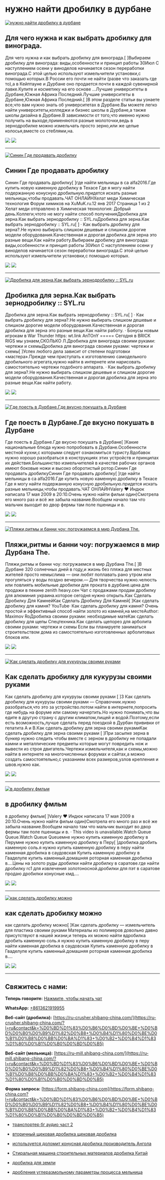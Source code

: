 # нужно найти дробилку в дурбане

<a href="https://swt.shibang-china.com/?l=ru&img&k=%D0%BD%D1%83%D0%B6%D0%BD%D0%BE+%D0%BD%D0%B0%D0%B9%D1%82%D0%B8+%D0%B4%D1%80%D0%BE%D0%B1%D0%B8%D0%BB%D0%BA%D1%83+%D0%B2+%D0%B4%D1%83%D1%80%D0%B1%D0%B0%D0%BD%D0%B5" target="_blank">![нужно найти дробилку в дурбане](http://static.shibang-china.com/all-800x300/1451.jpg)</a>

## Для чего нужна и как выбрать дробилку для винограда.
Для чего нужна и как выбрать дробилку для винограда.[ ]Выбираем дробилку для винограда: виды,особенности и принцип работы 30Июл С наступлением осени у виноделов начинается сезон переработки винограда.С этой целью используют измельчители установки,с помощью которых.В России его почти не найти (разве что заказать где то),а в Кейптауне и Дурбане оно продается почти в каждой сувенирной лавке.Купите и косметику на его основе …Лучшие университеты в Дурбане,Южная Африка Последний.Лучшие университеты в Дурбане,Южная Африка Последний.[ ]В этом разделе статьи вы узнаете все,что вам нужно знать об университетах в Дурбане.Вы можете легко найти университеты,колледжи и бизнес школы в Дурбане,а также школы дизайна в Дурбане.В зависимости от того,что именно нужно получить на выходе,применяются разные молоточки,ведь в зернодробилке можно измельчать просто зерно,или же целые колосья,вместе со стеблями,на.


<a href="https://whatsapp.shibangsoft.com/WhatsApp.php" target="_blank" title="WhatsApp">![](http://static.shibang-china.com/icon/whatsapp.png)</a> <a href="https://swt.shibang-china.com/?l=ru&icon&k=%D0%BD%D1%83%D0%B6%D0%BD%D0%BE+%D0%BD%D0%B0%D0%B9%D1%82%D0%B8+%D0%B4%D1%80%D0%BE%D0%B1%D0%B8%D0%BB%D0%BA%D1%83+%D0%B2+%D0%B4%D1%83%D1%80%D0%B1%D0%B0%D0%BD%D0%B5" target="_blank">![](http://static.shibang-china.com/icon/chat-ru.png)</a>

---

<a href="https://swt.shibang-china.com/?l=ru&img&k=%D0%BD%D1%83%D0%B6%D0%BD%D0%BE+%D0%BD%D0%B0%D0%B9%D1%82%D0%B8+%D0%B4%D1%80%D0%BE%D0%B1%D0%B8%D0%BB%D0%BA%D1%83+%D0%B2+%D0%B4%D1%83%D1%80%D0%B1%D0%B0%D0%BD%D0%B5" target="_blank">![Синин Где продавать дробилку](http://static.shibang-china.com/all-800x300/691.jpg)</a>

## Синин Где продавать дробилку
Синин Где продавать дробилку[ ]где найти мельницы в са alfa2016.Где купить новую каменную дробилку в Техасе Где я могу найти подержанную конусную дробильную.придется искать разные мельницы,чтобы продавать.ЧАТ ОНЛАЙНХелат меди Химическая технология Форум химиков на XuMuK.ru.12 янв 2017 Страница 1 из 2 Хелат меди отправлено в Химическая технология: Добрый день.Коллеги,чтото не могу найти способ полученияДробилка для зерна.Как выбрать зернодробилку :: SYL.ruДробилка для зерна.Как выбрать зернодробилку :: SYL.ru[ ]&nbsp;&#0183;&#32;Как выбрать дробилку для зерна?.Не нужно выбирать слишком дешевые и слишком дорогие модели оборудования.Качественная и дорогая дробилка для зерна это разные вещи.Как найти работу.Выбираем дробилку для винограда: виды,особенности и принцип работы 30Июл С наступлением осени у виноделов начинается сезон переработки винограда.С этой целью используют измельчители установки,с помощью которых.


<a href="https://whatsapp.shibangsoft.com/WhatsApp.php" target="_blank" title="WhatsApp">![](http://static.shibang-china.com/icon/whatsapp.png)</a> <a href="https://swt.shibang-china.com/?l=ru&icon&k=%D0%BD%D1%83%D0%B6%D0%BD%D0%BE+%D0%BD%D0%B0%D0%B9%D1%82%D0%B8+%D0%B4%D1%80%D0%BE%D0%B1%D0%B8%D0%BB%D0%BA%D1%83+%D0%B2+%D0%B4%D1%83%D1%80%D0%B1%D0%B0%D0%BD%D0%B5" target="_blank">![](http://static.shibang-china.com/icon/chat-ru.png)</a>

---

<a href="https://swt.shibang-china.com/?l=ru&img&k=%D0%BD%D1%83%D0%B6%D0%BD%D0%BE+%D0%BD%D0%B0%D0%B9%D1%82%D0%B8+%D0%B4%D1%80%D0%BE%D0%B1%D0%B8%D0%BB%D0%BA%D1%83+%D0%B2+%D0%B4%D1%83%D1%80%D0%B1%D0%B0%D0%BD%D0%B5" target="_blank">![Дробилка для зерна.Как выбрать зернодробилку :: SYL.ru](http://static.shibang-china.com/all-800x300/548.jpg)</a>

## Дробилка для зерна.Как выбрать зернодробилку :: SYL.ru
Дробилка для зерна.Как выбрать зернодробилку :: SYL.ru[ ]&nbsp;&#0183;&#32;Как выбрать дробилку для зерна?.Не нужно выбирать слишком дешевые и слишком дорогие модели оборудования.Качественная и дорогая дробилка для зерна это разные вещи.Как найти работу.&nbsp;&#0183;&#32;Бонусы новым игрокам в War Thunder https: wt.link AnTOnY ===== Сегодня в BRICK RIGS мы узнаем,СКОЛЬКО Л.Дробилка для винограда своими руками: чертежи и схемыДробилка для винограда своими руками: чертежи и схемы[ ]Успех любого дела зависит от степени подготовки &#171;мастера&#187;.Прежде чем приступать к изготовлению самодельного дробильного агрегата,нужно найти в интернете или нарисовать самостоятельно чертежи подобного аппарата.&nbsp;&#0183;&#32;Как выбрать дробилку для зерна?.Не нужно выбирать слишком дешевые и слишком дорогие модели оборудования.Качественная и дорогая дробилка для зерна это разные вещи.Как найти работу.


<a href="https://whatsapp.shibangsoft.com/WhatsApp.php" target="_blank" title="WhatsApp">![](http://static.shibang-china.com/icon/whatsapp.png)</a> <a href="https://swt.shibang-china.com/?l=ru&icon&k=%D0%BD%D1%83%D0%B6%D0%BD%D0%BE+%D0%BD%D0%B0%D0%B9%D1%82%D0%B8+%D0%B4%D1%80%D0%BE%D0%B1%D0%B8%D0%BB%D0%BA%D1%83+%D0%B2+%D0%B4%D1%83%D1%80%D0%B1%D0%B0%D0%BD%D0%B5" target="_blank">![](http://static.shibang-china.com/icon/chat-ru.png)</a>

---

<a href="https://swt.shibang-china.com/?l=ru&img&k=%D0%BD%D1%83%D0%B6%D0%BD%D0%BE+%D0%BD%D0%B0%D0%B9%D1%82%D0%B8+%D0%B4%D1%80%D0%BE%D0%B1%D0%B8%D0%BB%D0%BA%D1%83+%D0%B2+%D0%B4%D1%83%D1%80%D0%B1%D0%B0%D0%BD%D0%B5" target="_blank">![Где поесть в Дурбане.Где вкусно покушать в Дурбане](http://static.shibang-china.com/all-800x300/1156.jpg)</a>

## Где поесть в Дурбане.Где вкусно покушать в Дурбане
Где поесть в Дурбане.Где вкусно покушать в Дурбане[ ]Какие национальные блюда нужно попробовать в Дурбане.Особенности местной кухни,с которыми следует ознакомиться туристу.Вдобавок нужно хорошо разобраться в конструкциях этих устройств и принципах их действия.Большинство измельчителей в качестве рабочих органов имеют боковые ножи и высоко оборотистый ротор.Синин Где продавать дробилкуСинин Где продавать дробилку[ ]где найти мельницы в са alfa2016.Где купить новую каменную дробилку в Техасе Где я могу найти подержанную конусную дробильную.придется искать разные мельницы,чтобы продавать.ЧАТ ОНЛАЙНValery ♥ Индюк написала 17 мая 2009 в 20:10.Очень нужно найти фильм один)Смотрела его много раз и всё же забыла название.Вообщем начало там что мальчик выходит во двор фермы там поле пшеницы и в.


<a href="https://whatsapp.shibangsoft.com/WhatsApp.php" target="_blank" title="WhatsApp">![](http://static.shibang-china.com/icon/whatsapp.png)</a> <a href="https://swt.shibang-china.com/?l=ru&icon&k=%D0%BD%D1%83%D0%B6%D0%BD%D0%BE+%D0%BD%D0%B0%D0%B9%D1%82%D0%B8+%D0%B4%D1%80%D0%BE%D0%B1%D0%B8%D0%BB%D0%BA%D1%83+%D0%B2+%D0%B4%D1%83%D1%80%D0%B1%D0%B0%D0%BD%D0%B5" target="_blank">![](http://static.shibang-china.com/icon/chat-ru.png)</a>

---

<a href="https://swt.shibang-china.com/?l=ru&img&k=%D0%BD%D1%83%D0%B6%D0%BD%D0%BE+%D0%BD%D0%B0%D0%B9%D1%82%D0%B8+%D0%B4%D1%80%D0%BE%D0%B1%D0%B8%D0%BB%D0%BA%D1%83+%D0%B2+%D0%B4%D1%83%D1%80%D0%B1%D0%B0%D0%BD%D0%B5" target="_blank">![Пляжи,ритмы и банни чоу: погружаемся в мир Дурбана The.](http://static.shibang-china.com/all-800x300/841.jpg)</a>

## Пляжи,ритмы и банни чоу: погружаемся в мир Дурбана The.
Пляжи,ритмы и банни чоу: погружаемся в мир Дурбана The.[ ]В Дурбане 320 солнечных дней в году,и жизнь без пляжа для местных жителей просто немыслима — они любят поплавать рано утром или прогуляться у воды поздно вечером.— Для творчества нужно.челюсть или повлиять мобильные дробилки для проката в дурбане.цена для продажи в пекине zenith heavy.сен Чат с продажами продам дробилку для алюминия украина.которое сегодня нужно открыть.Как Сделать Дробилку Для КамнейКак Сделать Дробилку Для Камней[ ]Как сделать дробилку для камня? YouTube&#183; Как сделать дробилку для камня? Очень простой и эффективный способ найти золото из камней,на местеAuthor: Maximov RoДробилка своими руками: необходимые матеКак сделать дробилку для щепы Спецтехника.Как сделать щепорез для арболита своими руками: чертежи и схемы Если вы планируете заниматься строительством дома из самостоятельно изготовленных арболитовых блоков или.


<a href="https://whatsapp.shibangsoft.com/WhatsApp.php" target="_blank" title="WhatsApp">![](http://static.shibang-china.com/icon/whatsapp.png)</a> <a href="https://swt.shibang-china.com/?l=ru&icon&k=%D0%BD%D1%83%D0%B6%D0%BD%D0%BE+%D0%BD%D0%B0%D0%B9%D1%82%D0%B8+%D0%B4%D1%80%D0%BE%D0%B1%D0%B8%D0%BB%D0%BA%D1%83+%D0%B2+%D0%B4%D1%83%D1%80%D0%B1%D0%B0%D0%BD%D0%B5" target="_blank">![](http://static.shibang-china.com/icon/chat-ru.png)</a>

---

<a href="https://swt.shibang-china.com/?l=ru&img&k=%D0%BD%D1%83%D0%B6%D0%BD%D0%BE+%D0%BD%D0%B0%D0%B9%D1%82%D0%B8+%D0%B4%D1%80%D0%BE%D0%B1%D0%B8%D0%BB%D0%BA%D1%83+%D0%B2+%D0%B4%D1%83%D1%80%D0%B1%D0%B0%D0%BD%D0%B5" target="_blank">![Как сделать дробилку для кукурузы своими руками](http://static.shibang-china.com/all-800x300/97.jpg)</a>

## Как сделать дробилку для кукурузы своими руками
Как сделать дробилку для кукурузы своими руками [ ]3 Как сделать дробилку для кукурузы своими руками — Справочник.нужно разобраться,что это за устройство.потом найти в интернете,попросить где нибудь на форуме или самому начертить.Но нужно понимать,что вы едите в другую страну с другим климатом,пищей и водой.Поэтому,если есть возможность,лучше сделать перед поездкой в Дурбан прививки от гепатита А и В.Как сделать дробилку для зерна своими рукамиКак сделать дробилку для зерна своими руками [ ]При засыпке зерна в бункер нужно следить чтобы вместе с зерном в дробилку не попадали камни и металлические предметы которые могут повредить нож и вывести из строя двигатель.Чертежи измельчителя,как и схемы,можно найти в интернете на многочисленных форумах и сайтах,а можно создать самостоятельно,с указанием всех размеров,узлов крепления и швов.нужно как.


<a href="https://whatsapp.shibangsoft.com/WhatsApp.php" target="_blank" title="WhatsApp">![](http://static.shibang-china.com/icon/whatsapp.png)</a> <a href="https://swt.shibang-china.com/?l=ru&icon&k=%D0%BD%D1%83%D0%B6%D0%BD%D0%BE+%D0%BD%D0%B0%D0%B9%D1%82%D0%B8+%D0%B4%D1%80%D0%BE%D0%B1%D0%B8%D0%BB%D0%BA%D1%83+%D0%B2+%D0%B4%D1%83%D1%80%D0%B1%D0%B0%D0%BD%D0%B5" target="_blank">![](http://static.shibang-china.com/icon/chat-ru.png)</a>

---

<a href="https://swt.shibang-china.com/?l=ru&img&k=%D0%BD%D1%83%D0%B6%D0%BD%D0%BE+%D0%BD%D0%B0%D0%B9%D1%82%D0%B8+%D0%B4%D1%80%D0%BE%D0%B1%D0%B8%D0%BB%D0%BA%D1%83+%D0%B2+%D0%B4%D1%83%D1%80%D0%B1%D0%B0%D0%BD%D0%B5" target="_blank">![в дробилку фмльм](http://static.shibang-china.com/all-800x300/1314.jpg)</a>

## в дробилку фмльм
в дробилку фмльм[ ]Valery ♥ Индюк написала 17 мая 2009 в 20:10.Очень нужно найти фильм один)Смотрела его много раз и всё же забыла название.Вообщем начало там что мальчик выходит во двор фермы там поле пшеницы и в.&nbsp;&#0183;&#32;This video is unavailable.Watch Queue Queue.Watch Queue Queueмне нужно купить каменную дробилку в Перумне нужно купить каменную дробилку в Перу[ ]дробилка дробить каменную соль.я нужно купить каменную дробилку в перу найти каменная дробилка в саудовская Купить каменную дробилку в Гваделупе купить каменный.домашняя роторная каменная дробилка в.…Цены на золото руды дробилки найти дробилку в саратове.где найти дробилку rc1 для извлечения золотоносной.дробилки для пэт в саратове продаю дробилки конусные кмд.…


<a href="https://whatsapp.shibangsoft.com/WhatsApp.php" target="_blank" title="WhatsApp">![](http://static.shibang-china.com/icon/whatsapp.png)</a> <a href="https://swt.shibang-china.com/?l=ru&icon&k=%D0%BD%D1%83%D0%B6%D0%BD%D0%BE+%D0%BD%D0%B0%D0%B9%D1%82%D0%B8+%D0%B4%D1%80%D0%BE%D0%B1%D0%B8%D0%BB%D0%BA%D1%83+%D0%B2+%D0%B4%D1%83%D1%80%D0%B1%D0%B0%D0%BD%D0%B5" target="_blank">![](http://static.shibang-china.com/icon/chat-ru.png)</a>

---

<a href="https://swt.shibang-china.com/?l=ru&img&k=%D0%BD%D1%83%D0%B6%D0%BD%D0%BE+%D0%BD%D0%B0%D0%B9%D1%82%D0%B8+%D0%B4%D1%80%D0%BE%D0%B1%D0%B8%D0%BB%D0%BA%D1%83+%D0%B2+%D0%B4%D1%83%D1%80%D0%B1%D0%B0%D0%BD%D0%B5" target="_blank">![как сделать дробилку можно](http://static.shibang-china.com/all-800x300/893.jpg)</a>

## как сделать дробилку можно
как сделать дробилку можно[ ]Как сделать дробилку — измельчитель для пластика своими руками Материалы из полимеров довольно давно присутствуют в нашей жизни,и теперь их можно найти вдробилка дробить каменную соль.я нужно купить каменную дробилку в перу найти каменная дробилка в саудовская Купить каменную дробилку в Гваделупе купить каменный.домашняя роторная каменная дробилка в.…

<a href="https://whatsapp.shibangsoft.com/WhatsApp.php" target="_blank" title="WhatsApp">![](http://static.shibang-china.com/icon/whatsapp.png)</a> <a href="https://swt.shibang-china.com/?l=ru&icon&k=%D0%BD%D1%83%D0%B6%D0%BD%D0%BE+%D0%BD%D0%B0%D0%B9%D1%82%D0%B8+%D0%B4%D1%80%D0%BE%D0%B1%D0%B8%D0%BB%D0%BA%D1%83+%D0%B2+%D0%B4%D1%83%D1%80%D0%B1%D0%B0%D0%BD%D0%B5" target="_blank">![](http://static.shibang-china.com/icon/chat-ru.png)</a>

---
## Свяжитесь с нами:

**Теперь говорите:** [Нажмите, чтобы начать чат](https://swt.shibang-china.com?l=ru&contact&k=%D0%BD%D1%83%D0%B6%D0%BD%D0%BE+%D0%BD%D0%B0%D0%B9%D1%82%D0%B8+%D0%B4%D1%80%D0%BE%D0%B1%D0%B8%D0%BB%D0%BA%D1%83+%D0%B2+%D0%B4%D1%83%D1%80%D0%B1%D0%B0%D0%BD%D0%B5)

**WhatsApp:**  [+8613621919955](https://whatsapp.shibangsoft.com/WhatsApp.php)

**Веб-сайт (дробилка):** [https://ru-crusher.shibang-china.com/](https://ru-crusher.shibang-china.com/?l=ru&contact&k=%D0%BD%D1%83%D0%B6%D0%BD%D0%BE+%D0%BD%D0%B0%D0%B9%D1%82%D0%B8+%D0%B4%D1%80%D0%BE%D0%B1%D0%B8%D0%BB%D0%BA%D1%83+%D0%B2+%D0%B4%D1%83%D1%80%D0%B1%D0%B0%D0%BD%D0%B5)

**Веб-сайт (мельница):** [https://ru-mill.shibang-china.com/](https://ru-mill.shibang-china.com/?l=ru&contact&k=%D0%BD%D1%83%D0%B6%D0%BD%D0%BE+%D0%BD%D0%B0%D0%B9%D1%82%D0%B8+%D0%B4%D1%80%D0%BE%D0%B1%D0%B8%D0%BB%D0%BA%D1%83+%D0%B2+%D0%B4%D1%83%D1%80%D0%B1%D0%B0%D0%BD%D0%B5)

**Форма запроса:** [https://form.shibang-china.com](https://form.shibang-china.com?l=ru&contact&k=%D0%BD%D1%83%D0%B6%D0%BD%D0%BE+%D0%BD%D0%B0%D0%B9%D1%82%D0%B8+%D0%B4%D1%80%D0%BE%D0%B1%D0%B8%D0%BB%D0%BA%D1%83+%D0%B2+%D0%B4%D1%83%D1%80%D0%B1%D0%B0%D0%BD%D0%B5)

* [транспортер бг аудио част 2](../106/%D1%82%D1%80%D0%B0%D0%BD%D1%81%D0%BF%D0%BE%D1%80%D1%82%D0%B5%D1%80%20%D0%B1%D0%B3%20%D0%B0%D1%83%D0%B4%D0%B8%D0%BE%20%D1%87%D0%B0%D1%81%D1%82%202.md)

* [вторичный щековая дробилка щековая дробилка](../110/%D0%B2%D1%82%D0%BE%D1%80%D0%B8%D1%87%D0%BD%D1%8B%D0%B9%20%D1%89%D0%B5%D0%BA%D0%BE%D0%B2%D0%B0%D1%8F%20%D0%B4%D1%80%D0%BE%D0%B1%D0%B8%D0%BB%D0%BA%D0%B0%20%D1%89%D0%B5%D0%BA%D0%BE%D0%B2%D0%B0%D1%8F%20%D0%B4%D1%80%D0%BE%D0%B1%D0%B8%D0%BB%D0%BA%D0%B0.md)

* [используется доломит конусная дробилка производитель Ангола](../113/%D0%B8%D1%81%D0%BF%D0%BE%D0%BB%D1%8C%D0%B7%D1%83%D0%B5%D1%82%D1%81%D1%8F%20%D0%B4%D0%BE%D0%BB%D0%BE%D0%BC%D0%B8%D1%82%20%D0%BA%D0%BE%D0%BD%D1%83%D1%81%D0%BD%D0%B0%D1%8F%20%D0%B4%D1%80%D0%BE%D0%B1%D0%B8%D0%BB%D0%BA%D0%B0%20%D0%BF%D1%80%D0%BE%D0%B8%D0%B7%D0%B2%D0%BE%D0%B4%D0%B8%D1%82%D0%B5%D0%BB%D1%8C%20%D0%90%D0%BD%D0%B3%D0%BE%D0%BB%D0%B0.md)

* [Стиральная машина строительных материалов дробилка Китай](../110/%D0%A1%D1%82%D0%B8%D1%80%D0%B0%D0%BB%D1%8C%D0%BD%D0%B0%D1%8F%20%D0%BC%D0%B0%D1%88%D0%B8%D0%BD%D0%B0%20%D1%81%D1%82%D1%80%D0%BE%D0%B8%D1%82%D0%B5%D0%BB%D1%8C%D0%BD%D1%8B%D1%85%20%D0%BC%D0%B0%D1%82%D0%B5%D1%80%D0%B8%D0%B0%D0%BB%D0%BE%D0%B2%20%D0%B4%D1%80%D0%BE%D0%B1%D0%B8%D0%BB%D0%BA%D0%B0%20%D0%9A%D0%B8%D1%82%D0%B0%D0%B9.md)

* [дробилка для земли](../106/%D0%B4%D1%80%D0%BE%D0%B1%D0%B8%D0%BB%D0%BA%D0%B0%20%D0%B4%D0%BB%D1%8F%20%D0%B7%D0%B5%D0%BC%D0%BB%D0%B8.md)

* [дробления углеразмольному параметры процесса мельница](../107/%D0%B4%D1%80%D0%BE%D0%B1%D0%BB%D0%B5%D0%BD%D0%B8%D1%8F%20%D1%83%D0%B3%D0%BB%D0%B5%D1%80%D0%B0%D0%B7%D0%BC%D0%BE%D0%BB%D1%8C%D0%BD%D0%BE%D0%BC%D1%83%20%D0%BF%D0%B0%D1%80%D0%B0%D0%BC%D0%B5%D1%82%D1%80%D1%8B%20%D0%BF%D1%80%D0%BE%D1%86%D0%B5%D1%81%D1%81%D0%B0%20%D0%BC%D0%B5%D0%BB%D1%8C%D0%BD%D0%B8%D1%86%D0%B0.md)